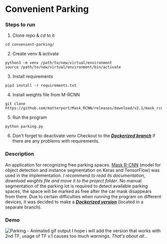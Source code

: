 # Convenient Parking
### Steps to run
1. Clone repo & _*cd*_ to it
```Terminal
cd convenient-parking/
```
2. Create venv & activate
```Terminal
python3 -m venv /path/to/new/virtual/environment
source /path/to/new/virtual/environment/bin/activate
```
3. Install requirements
```Terminal
pip3 install -r requirements.txt
```
4. Install weights file from M-RCNN
```Terminal
git clone https://github.com/matterport/Mask_RCNN/releases/download/v2.1/mask_rcnn_balloon.h5
```
5. Run the program
```Terminal
python parking.py
```
6. Don't forget to deactivate venv
Checkout to the [*__Dockerized branch__*](https://github.com/mzhirko/convenient-parking/tree/dockerized-version) if there are any problems with requirements.
### Description
An application for recognizing free parking spaces. [Mask R-CNN](https://github.com/matterport/Mask_RCNN) (model for object detection and instance segmentation on Keras and TensorFlow) was used in the implementation. _I recommend to read its documentation, download weights file and move it to the project folder_.
No manual segmentation of the parking lot is required to detect available parking spaces, the space will be marked as free after the car mask disappears from there.
Due to certain difficulties when running the program on different devices, it was decided to make a [*__Dockerized version__*](https://github.com/mzhirko/convenient-parking/tree/dockerized-version) (located in a separate branch).

### Demo
![Parking - Animated gif output](demo/output.gif)
I hope i will add the version that works with 2nd TF, usage of TF v.1 causes too much _warnings_.
_That's about all..._